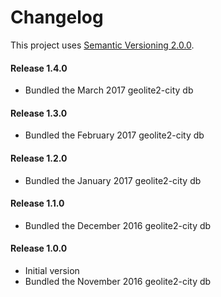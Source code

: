 # Changelog

This project uses [Semantic Versioning 2.0.0](http://semver.org/).

#### Release 1.4.0
- Bundled the March 2017 geolite2-city db

#### Release 1.3.0
- Bundled the February 2017 geolite2-city db

#### Release 1.2.0
- Bundled the January 2017 geolite2-city db

#### Release 1.1.0
- Bundled the December 2016 geolite2-city db

#### Release 1.0.0
- Initial version
- Bundled the November 2016 geolite2-city db
